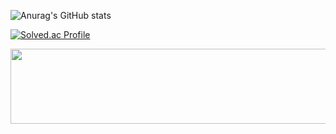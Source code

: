 ![Anurag's GitHub stats](https://github-readme-stats.vercel.app/api?username=lij0825&show_icons=true&theme=transparent)


[![Solved.ac Profile](http://mazassumnida.wtf/api/v2/generate_badge?boj=lij0825)](https://solved.ac/lij0825/)


<a href="https://github.com/devxb/gitanimals">
  <img
    src="https://render.gitanimals.org/lines/lij0825?pet-id=600511313693067540"
    width="600"
    height="120"
  />
</a>
  
<!--
**lij0825/lij0825** is a ✨ _special_ ✨ repository because its `README.md` (this file) appears on your GitHub profile.

Here are some ideas to get you started:

- 🔭 I’m currently working on ...
- 🌱 I’m currently learning ...
- 👯 I’m looking to collaborate on ...
- 🤔 I’m looking for help with ...
- 💬 Ask me about ...
- 📫 How to reach me: ...
- 😄 Pronouns: ...
- ⚡ Fun fact: ...
-->
